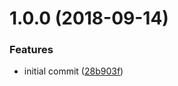 <a name="1.0.0"></a>
# 1.0.0 (2018-09-14)


### Features

* initial commit ([28b903f](https://github.com/dimerapp/prism-ref-links/commit/28b903f))



